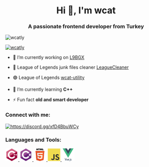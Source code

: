 <h1 align="center">Hi 👋, I'm wcat</h1>
<h3 align="center">A passionate frontend developer from Turkey</h3>

<p align="left"> <img src="https://komarev.com/ghpvc/?username=wcatly&label=Profile%20views&color=0e75b6&style=flat" alt="wcatly" /> </p>

<p align="left"> <a href="https://github.com/ryo-ma/github-profile-trophy"><img src="https://github-profile-trophy.vercel.app/?username=wcatly" alt="wcatly" /></a> </p>

- 🔭 I’m currently working on [L9BGX](https://github.com/L9BGX)
- 🔴 League of Legends junk files cleaner [LeagueCleaner](https://github.com/wCatly/LeagueCleaner)
- 🟣 League of Legends [wcat-utility](https://github.com/wCatly/wcat-utility)

- 🌱 I’m currently learning **C++**

- ⚡ Fun fact **old and smart developer**

<h3 align="left">Connect with me:</h3>
<p align="left">
<a href="https://discord.gg/https://discord.gg/xfD4BbuWCy" target="blank"><img align="center" src="https://raw.githubusercontent.com/rahuldkjain/github-profile-readme-generator/master/src/images/icons/Social/discord.svg" alt="https://discord.gg/xfD4BbuWCy" height="30" width="40" /></a>
</p>

<h3 align="left">Languages and Tools:</h3>
<p align="left"> <a href="https://www.w3schools.com/cpp/" target="_blank" rel="noreferrer"> <img src="https://raw.githubusercontent.com/devicons/devicon/master/icons/cplusplus/cplusplus-original.svg" alt="cplusplus" width="40" height="40"/> </a> <a href="https://www.w3schools.com/cs/" target="_blank" rel="noreferrer"> <img src="https://raw.githubusercontent.com/devicons/devicon/master/icons/csharp/csharp-original.svg" alt="csharp" width="40" height="40"/> </a> <a href="https://www.w3.org/html/" target="_blank" rel="noreferrer"> <img src="https://raw.githubusercontent.com/devicons/devicon/master/icons/html5/html5-original-wordmark.svg" alt="html5" width="40" height="40"/> </a> <a href="https://developer.mozilla.org/en-US/docs/Web/JavaScript" target="_blank" rel="noreferrer"> <img src="https://raw.githubusercontent.com/devicons/devicon/master/icons/javascript/javascript-original.svg" alt="javascript" width="40" height="40"/> </a> <a href="https://vuejs.org/" target="_blank" rel="noreferrer"> <img src="https://raw.githubusercontent.com/devicons/devicon/master/icons/vuejs/vuejs-original-wordmark.svg" alt="vuejs" width="40" height="40"/> </a> </p>
